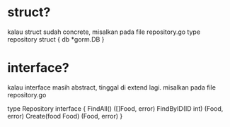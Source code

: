 # struct?
kalau struct sudah concrete, misalkan pada file repository.go
type repository struct {
	db *gorm.DB
}


# interface?
kalau interface masih abstract, tinggal di extend lagi. misalkan pada file repository.go

type Repository interface {
	FindAll() ([]Food, error)
	FindByID(ID int) (Food, error)
	Create(food Food) (Food, error)
}
